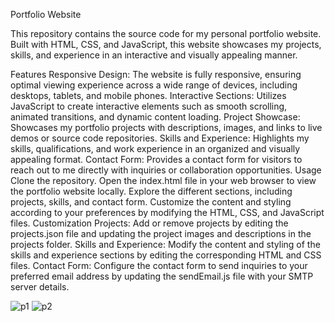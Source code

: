 
Portfolio Website

This repository contains the source code for my personal portfolio website. Built with HTML, CSS, and JavaScript, this website showcases my projects, skills, and experience in an interactive and visually appealing manner.

Features
Responsive Design: The website is fully responsive, ensuring optimal viewing experience across a wide range of devices, including desktops, tablets, and mobile phones.
Interactive Sections: Utilizes JavaScript to create interactive elements such as smooth scrolling, animated transitions, and dynamic content loading.
Project Showcase: Showcases my portfolio projects with descriptions, images, and links to live demos or source code repositories.
Skills and Experience: Highlights my skills, qualifications, and work experience in an organized and visually appealing format.
Contact Form: Provides a contact form for visitors to reach out to me directly with inquiries or collaboration opportunities.
Usage
Clone the repository.
Open the index.html file in your web browser to view the portfolio website locally.
Explore the different sections, including projects, skills, and contact form.
Customize the content and styling according to your preferences by modifying the HTML, CSS, and JavaScript files.
Customization
Projects: Add or remove projects by editing the projects.json file and updating the project images and descriptions in the projects folder.
Skills and Experience: Modify the content and styling of the skills and experience sections by editing the corresponding HTML and CSS files.
Contact Form: Configure the contact form to send inquiries to your preferred email address by updating the sendEmail.js file with your SMTP server details.

![p1](https://github.com/AdityaPanchal25/Portfolio/assets/125076518/df7ddba8-2bda-495d-a12c-5ff8267c8839)
![p2](https://github.com/AdityaPanchal25/Portfolio/assets/125076518/70bb2001-4dc1-4503-9969-1f5a795410ef)
